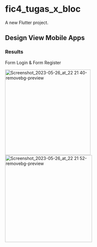 # fic4_tugas_x_bloc

A new Flutter project.

## Design View Mobile Apps

### Results 

Form Login & Form Register

<img width="280" alt="Screenshot_2023-05-26_at_22 21 40-removebg-preview" src="https://github.com/4tiknugraha/fic4_tugas_x_bloc/assets/38272198/ad26f3bb-ceee-45f2-9df5-8fe22fe81fd9">

<img width="285" alt="Screenshot_2023-05-26_at_22 21 52-removebg-preview" src="https://github.com/4tiknugraha/fic4_tugas_x_bloc/assets/38272198/a8e88e9a-4c56-428b-9d90-e1cd60adb2d2">
